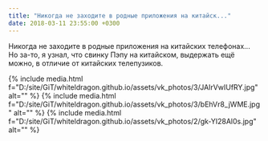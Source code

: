 ```yaml
---
title: "Никогда не заходите в родные приложения на китайск..."
date: 2018-03-11 23:55:00 +0300
---
```


Никогда не заходите в родные приложения на китайских телефонах... Но за-то, я узнал, что свинку Пэпу на китайском, выдержать ещё можно, в отличие от китайских телепузиков.


{% include media.html f="D:/site/GiT/whiteldragon.github.io/assets/vk_photos/3/JAIrVwIUfRY.jpg" alt="" %}
{% include media.html f="D:/site/GiT/whiteldragon.github.io/assets/vk_photos/3/bEhVr8_jWME.jpg" alt="" %}
{% include media.html f="D:/site/GiT/whiteldragon.github.io/assets/vk_photos/2/gk-YI28Al0s.jpg" alt="" %}
